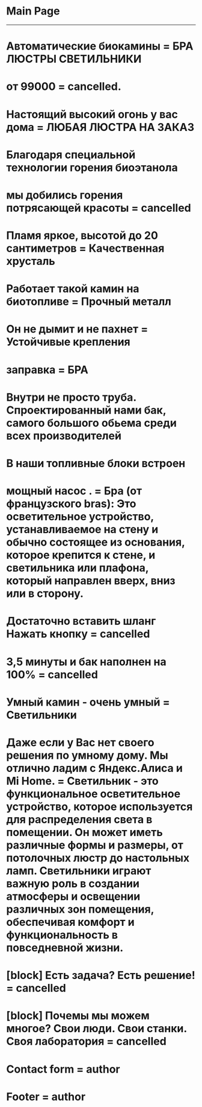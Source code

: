 # Main Page
------------------------------------------------------------------------
# Автоматические биокамины = БРА ЛЮСТРЫ СВЕТИЛЬНИКИ

# от 99000 = cancelled.

# Настоящий высокий огонь у вас дома = ЛЮБАЯ ЛЮСТРА НА ЗАКАЗ

# Благодаря специальной технологии горения биоэтанола 
# мы добились горения потрясающей красоты = cancelled

# Пламя яркое, высотой до 20 сантиметров = Качественная хрусталь

# Работает такой камин на биотопливе = Прочный металл

# Он не дымит и не пахнет = Устойчивые крепления

# заправка = БРА 

# Внутри не просто труба. Спроектированный нами бак, самого большого обьема среди всех производителей
# В наши топливные блоки встроен
# мощный насос . =  Бра (от французского bras): Это осветительное устройство, устанавливаемое на стену и обычно состоящее из основания, которое крепится к стене, и светильника или плафона, который направлен вверх, вниз или в сторону. 

# Достаточно вставить шланг Нажать кнопку = cancelled

# 3,5 минуты и бак наполнен на 100% = cancelled

# Умный камин - очень умный = Светильники

# Даже если у Вас нет своего решения по умному дому. Мы отлично ладим с Яндекс.Алиса и Mi Home. = Светильник - это функциональное осветительное устройство, которое используется для распределения света в помещении. Он может иметь различные формы и размеры, от потолочных люстр до настольных ламп. Светильники играют важную роль в создании атмосферы и освещении различных зон помещения, обеспечивая комфорт и функциональность в повседневной жизни.

# [block] Есть задача? Есть решение! = cancelled

# [block] Почемы мы можем многое? Свои люди. Свои станки. Своя лаборатория = cancelled

# Contact form = author

# Footer = author
